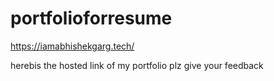 # portfolioforresume

https://iamabhishekgarg.tech/

herebis the hosted link of my portfolio plz give your feedback
